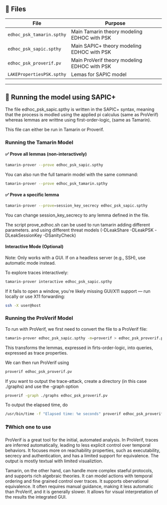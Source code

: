 ## 📁 Files

| File | Purpose |
|------|---------|
| `edhoc_psk_tamarin.spthy` | Main Tamarin theory modeling EDHOC with PSK |
| `edhoc_psk_sapic.spthy` | Main SAPIC+ theory modeling EDHOC with PSK |
| `edhoc_psk_proverif.pv` | Main ProVerif theory modeling EDHOC with PSK |
| `LAKEPropertiesPSK.spthy` | Lemas for SAPIC model |

---


## 🚀 Running the model using SAPIC+

The file edhoc_psk_sapic.spthy is written in the SAPIC+ syntax, meaning that the process is modled using the applied pi calculus (same as ProVerif) whereas lemmas are writtne using first-order-logic, (same as Tamarin).

This file can either be run in Tamarin or Proverif.

### Running the Tamarin Model

#### ✅ Prove all lemmas (non-interactively)

```bash
tamarin-prover --prove edhoc_psk_sapic.spthy
```

You can also run the full tamarin model with the same command:

```bash
tamarin-prover --prove edhoc_psk_tamarin.spthy
```

#### ✅ Prove a specific lemma

```bash
tamarin-prover --prove=session_key_secrecy edhoc_psk_sapic.spthy
```

You can change session_key_secrecy to any lemma defined in the file.

The script prove_edhoc.sh can be used to run tamarin adding different parameters. and using different threat models (-DLeakShare -DLeakPSK -DLeakSessionKey -DSanityCheck)

#### Interactive Mode (Optional)

Note: Only works with a GUI. If on a headless server (e.g., SSH), use automatic mode instead.

To explore traces interactively:

```bash
tamarin-prover interactive edhoc_psk_sapic.spthy
```

If it fails to open a window, you're likely missing GUI/X11 support — run locally or use X11 forwarding:

```bash
ssh -X user@host
```

### Running the ProVerif Model

To run with ProVerif, we first need to convert the file to a ProVerif file:

```bash
tamarin-prover edhoc_psk_sapic.spthy -m=proverif > edhoc_psk_proverif.pv
```

This transforms the lemmas, expressed in firts-order-logic, into queries, expressed as trace properties.

We can then run ProVerif using

```bash
proverif edhoc_psk_proverif.pv 
```

If you want to output the trace-attack, create a directory (in this case ./graphs) and use the -graph option 

```bash
proverif -graph ./graphs edhoc_psk_proverif.pv
```

To output the elapsed time, do
```bash
/usr/bin/time -f "Elapsed time: %e seconds" proverif edhoc_psk_proverif.pv
```

### ❓Which one to use

ProVerif is a great tool for the initial, automated analysis. In ProVerif, traces are inferred automatically, leading to less explicit control over temporal behaviors. It focuses more on reachability properties, such as executability, secrecy and authentication, and has a limited support for equivalence. The output is mostly textual with limited visualiztion.

Tamarin, on the other hand, can handle more complex staeful protocols, and supports rich algebraic theories. It can model actions with temporal ordering and fine grained control over traces. It supports obervational equivalence. It often requires manual guidance, making it less automatic than ProVerif, and it is generally slower. It allows for visual interpretation of the results the integrated GUI.
